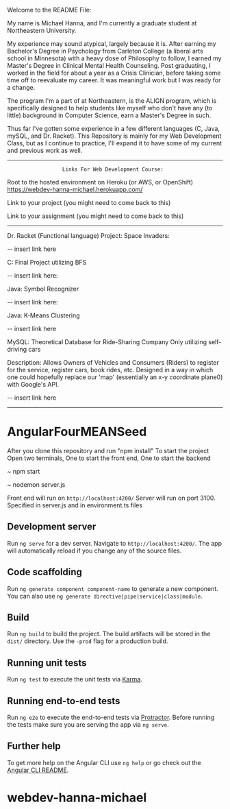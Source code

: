 
Welcome to the README File:

My name is Michael Hanna, and I'm currently a graduate student at Northeastern University.

My experience may sound atypical, largely because it is. After earning my Bachelor's
Degree in Psychology from Carleton College (a liberal arts school in Minnesota) with
a heavy dose of Philosophy to follow, I earned my Master's Degree in Clinical Mental
Health Counseling. Post graduating, I worked in the field for about a year as a Crisis
Clinician, before taking some time off to reevaluate my career. It was meaningful work but
I was ready for a change. 

The program I'm a part of at Northeastern, is the ALIGN program, which is specifically
designed to help students like myself who don't have any (to little) background in
Computer Science, earn a Master's Degree in such.

Thus far I've gotten some experience in a few different languages (C, Java, mySQL,
and Dr. Racket). This Repository is mainly for my Web Development Class, but as I 
continue to practice, I'll expand it to have some of my current and previous work as well.





--------------------------------------------------------------------------------


                      Links For Web Development Course:

Root to the hosted environment on Heroku (or AWS, or OpenShift)
https://webdev-hanna-michael.herokuapp.com/


Link to your project (you might need to come back to this)


Link to your assignment (you might need to come back to this)





--------------------------------------------------------------------------------






Dr. Racket (Functional language) Project: Space Invaders:

-- insert link here

C: Final Project utilizing BFS

-- insert link here:

Java: Symbol Recognizer

-- insert link here:

Java: K-Means Clustering

-- insert link here

MySQL: Theoretical Database for Ride-Sharing Company Only utilizing self-driving cars

Description: Allows Owners of Vehicles and Consumers (Riders) to register for the service,
register cars, book rides, etc. Designed in a way in which one could hopefully replace our
'map' (essentially an x-y coordinate plane0) with Google's API.

-- insert link here




----------------------------------------------------------------------------------------







# AngularFourMEANSeed

After you clone this repository and run "npm install"
To start the project
Open two terminals, One to start the front end, One to start the backend

~ npm start


~ nodemon server.js

Front end will run on `http://localhost:4200/`
Server will run on port 3100. Specified in server.js and in environment.ts files

## Development server

Run `ng serve` for a dev server. Navigate to `http://localhost:4200/`. The app will automatically reload if you change any of the source files.

## Code scaffolding

Run `ng generate component component-name` to generate a new component. You can also use `ng generate directive|pipe|service|class|module`.

## Build

Run `ng build` to build the project. The build artifacts will be stored in the `dist/` directory. Use the `-prod` flag for a production build.

## Running unit tests

Run `ng test` to execute the unit tests via [Karma](https://karma-runner.github.io).

## Running end-to-end tests

Run `ng e2e` to execute the end-to-end tests via [Protractor](http://www.protractortest.org/).
Before running the tests make sure you are serving the app via `ng serve`.

## Further help

To get more help on the Angular CLI use `ng help` or go check out the [Angular CLI README](https://github.com/angular/angular-cli/blob/master/README.md).
# webdev-hanna-michael
